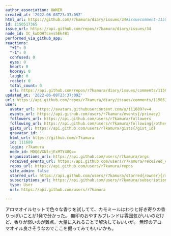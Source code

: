 ```yaml
---
author_association: OWNER
created_at: '2022-06-08T23:37:09Z'
html_url: https://github.com/r7kamura/diary/issues/34#issuecomment-1150517365
id: 1150517365
issue_url: https://api.github.com/repos/r7kamura/diary/issues/34
node_id: IC_kwDOHTcevs5Ek4B1
performed_via_github_app: 
reactions:
  "+1": 0
  "-1": 0
  confused: 0
  eyes: 0
  heart: 0
  hooray: 0
  laugh: 0
  rocket: 0
  total_count: 0
  url: https://api.github.com/repos/r7kamura/diary/issues/comments/1150517365/reactions
updated_at: '2022-06-08T23:37:09Z'
url: https://api.github.com/repos/r7kamura/diary/issues/comments/1150517365
user:
  avatar_url: https://avatars.githubusercontent.com/u/111689?v=4
  events_url: https://api.github.com/users/r7kamura/events{/privacy}
  followers_url: https://api.github.com/users/r7kamura/followers
  following_url: https://api.github.com/users/r7kamura/following{/other_user}
  gists_url: https://api.github.com/users/r7kamura/gists{/gist_id}
  gravatar_id: ''
  html_url: https://github.com/r7kamura
  id: 111689
  login: r7kamura
  node_id: MDQ6VXNlcjExMTY4OQ==
  organizations_url: https://api.github.com/users/r7kamura/orgs
  received_events_url: https://api.github.com/users/r7kamura/received_events
  repos_url: https://api.github.com/users/r7kamura/repos
  site_admin: false
  starred_url: https://api.github.com/users/r7kamura/starred{/owner}{/repo}
  subscriptions_url: https://api.github.com/users/r7kamura/subscriptions
  type: User
  url: https://api.github.com/users/r7kamura

---
```

アロマオイルセットで色々な香りを試してて、カモミールはわりと好き寄りの香りっぽいことが1発で分かった。
無印のおやすみブレンドは雰囲気がいいのだけど、香りが弱いのが難点。大量に入れることで解決してもいいが。
無印のアロマオイル良さそうなのでここを掘ってみてもいいかも。